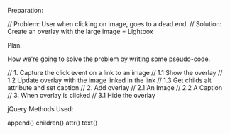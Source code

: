 Preparation:

// Problem: User when clicking on image, goes to a dead end.
// Solution: Create an overlay with the large image = Lightbox

Plan:

How we're going to solve the problem by writing some pseudo-code.

// 1. Capture the click event on a link to an image
  // 1.1 Show the overlay
  // 1.2 Update overlay with the image linked in the link
  // 1.3 Get childs alt attribute and set caption
// 2. Add overlay
  // 2.1 An Image 
  // 2.2 A Caption  
// 3. When overlay is clicked
  // 3.1 Hide the overlay 

  jQuery Methods Used:

append()
children()
attr()
text()